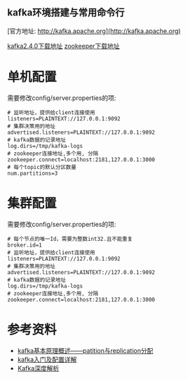 kafka环境搭建与常用命令行
------------------------------------------------------------------------------------
[官方地址: http://kafka.apache.org](http://kafka.apache.org)

[kafka2.4.0下载地址](https://www.apache.org/dyn/closer.cgi?path=/kafka/2.4.0/kafka_2.13-2.4.0.tgz)
[zookeeper下载地址](http://mirror.bit.edu.cn/apache/zookeeper/stable/)

# 单机配置
需要修改config/server.properties的项:

````
# 监听地址，提供给client连接使用
listeners=PLAINTEXT://127.0.0.1:9092
# 集群决策用的地址
advertised.listeners=PLAINTEXT://127.0.0.1:9092
# kafka数据的记录地址
log.dirs=/tmp/kafka-logs
# zookeeper连接地址,多个用, 分隔
zookeeper.connect=localhost:2181,127.0.0.1:3000
# 每个topic的默认分区数量
num.partitions=3
````

# 集群配置
需要修改config/server.properties的项:

````
# 每个节点的唯一Id，需要为整数int32.且不能重复
broker.id=1
# 监听地址，提供给client连接使用
listeners=PLAINTEXT://127.0.0.1:9092
# 集群决策用的地址
advertised.listeners=PLAINTEXT://127.0.0.1:9092
# kafka数据的记录地址
log.dirs=/tmp/kafka-logs
# zookeeper连接地址,多个用, 分隔
zookeeper.connect=localhost:2181,127.0.0.1:3000
````


# 参考资料
* [kafka基本原理概述——patition与replication分配](https://www.cnblogs.com/xjh713/p/7388262.html)
* [kafka入门及配置详解](https://blog.csdn.net/hweixing123/article/details/86536641)
* [Kafka深度解析](http://www.jasongj.com/2015/01/02/Kafka深度解析/)